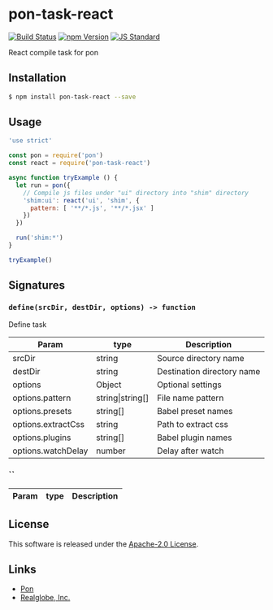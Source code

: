 pon-task-react
==========

<!---
This file is generated by ape-tmpl. Do not update manually.
--->

<!-- Badge Start -->
<a name="badges"></a>

[![Build Status][bd_travis_shield_url]][bd_travis_url]
[![npm Version][bd_npm_shield_url]][bd_npm_url]
[![JS Standard][bd_standard_shield_url]][bd_standard_url]

[bd_repo_url]: https://github.com/realglobe-Inc/pon-task-react
[bd_travis_url]: http://travis-ci.org/realglobe-Inc/pon-task-react
[bd_travis_shield_url]: http://img.shields.io/travis/realglobe-Inc/pon-task-react.svg?style=flat
[bd_travis_com_url]: http://travis-ci.com/realglobe-Inc/pon-task-react
[bd_travis_com_shield_url]: https://api.travis-ci.com/realglobe-Inc/pon-task-react.svg?token=
[bd_license_url]: https://github.com/realglobe-Inc/pon-task-react/blob/master/LICENSE
[bd_codeclimate_url]: http://codeclimate.com/github/realglobe-Inc/pon-task-react
[bd_codeclimate_shield_url]: http://img.shields.io/codeclimate/github/realglobe-Inc/pon-task-react.svg?style=flat
[bd_codeclimate_coverage_shield_url]: http://img.shields.io/codeclimate/coverage/github/realglobe-Inc/pon-task-react.svg?style=flat
[bd_gemnasium_url]: https://gemnasium.com/realglobe-Inc/pon-task-react
[bd_gemnasium_shield_url]: https://gemnasium.com/realglobe-Inc/pon-task-react.svg
[bd_npm_url]: http://www.npmjs.org/package/pon-task-react
[bd_npm_shield_url]: http://img.shields.io/npm/v/pon-task-react.svg?style=flat
[bd_standard_url]: http://standardjs.com/
[bd_standard_shield_url]: https://img.shields.io/badge/code%20style-standard-brightgreen.svg

<!-- Badge End -->


<!-- Description Start -->
<a name="description"></a>

React compile task for pon

<!-- Description End -->


<!-- Overview Start -->
<a name="overview"></a>



<!-- Overview End -->


<!-- Sections Start -->
<a name="sections"></a>

<!-- Section from "doc/guides/01.Installation.md.hbs" Start -->

<a name="section-doc-guides-01-installation-md"></a>

Installation
-----

```bash
$ npm install pon-task-react --save
```


<!-- Section from "doc/guides/01.Installation.md.hbs" End -->

<!-- Section from "doc/guides/02.Usage.md.hbs" Start -->

<a name="section-doc-guides-02-usage-md"></a>

Usage
---------

```javascript
'use strict'

const pon = require('pon')
const react = require('pon-task-react')

async function tryExample () {
  let run = pon({
    // Compile js files under "ui" directory into "shim" directory
    'shim:ui': react('ui', 'shim', {
      pattern: [ '**/*.js', '**/*.jsx' ]
    })
  })

  run('shim:*')
}

tryExample()

```


<!-- Section from "doc/guides/02.Usage.md.hbs" End -->

<!-- Section from "doc/guides/03.Signature.md.hbs" Start -->

<a name="section-doc-guides-03-signature-md"></a>

Signatures
---------


### `define(srcDir, destDir, options) -> function`

Define task

| Param | type | Description |
| ---- | --- | ----------- |
| srcDir | string |  Source directory name |
| destDir | string |  Destination directory name |
| options | Object |  Optional settings |
| options.pattern | string&#124;string[] |  File name pattern |
| options.presets | string[] |  Babel preset names |
| options.extractCss | string |  Path to extract css |
| options.plugins | string[] |  Babel plugin names |
| options.watchDelay | number |  Delay after watch |


### ``



| Param | type | Description |
| ---- | --- | ----------- |



<!-- Section from "doc/guides/03.Signature.md.hbs" End -->


<!-- Sections Start -->


<!-- LICENSE Start -->
<a name="license"></a>

License
-------
This software is released under the [Apache-2.0 License](https://github.com/realglobe-Inc/pon-task-react/blob/master/LICENSE).

<!-- LICENSE End -->


<!-- Links Start -->
<a name="links"></a>

Links
------

+ [Pon][pon_url]
+ [Realglobe, Inc.][realglobe,_inc__url]

[pon_url]: https://github.com/realglobe-Inc/pon
[realglobe,_inc__url]: http://realglobe.jp

<!-- Links End -->
